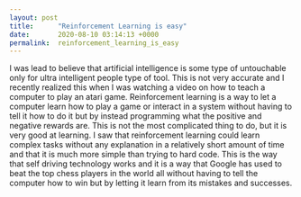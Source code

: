 ```yaml
---
layout: post
title:      "Reinforcement Learning is easy"
date:       2020-08-10 03:14:13 +0000
permalink:  reinforcement_learning_is_easy
---
```



I was lead to believe that artificial intelligence is some type of untouchable only for ultra intelligent people type of tool. This is not very accurate and I recently realized this when I was watching a video on how to teach a computer to play an atari game. Reinforcement learning is a way to let a computer learn how to play a game or interact in a system without having to tell it how to do it but by instead programming what the positive and negative rewards are. This is not the most complicated thing to do, but it is very good at learning. I saw that reinforcement learning could learn complex tasks without any explanation in a relatively short amount of time and that it is much more simple than trying to hard code. This is the way that self driving technology works and it is a way that Google has used to beat the top chess players in the world all without having to tell the computer how to win but by letting it learn from its mistakes and successes. 
